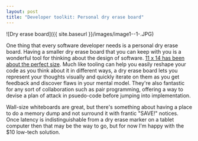 ```yaml
---
layout: post
title: "Developer toolkit: Personal dry erase board"
---
```


![Dry erase board]({{ site.baseurl }}/images/image1--1-.JPG)

One thing that every software developer needs is a personal dry erase board. Having a smaller dry erase board that you can keep with you is a wonderful tool for thinking about the design of software.<!--more--> [11 x 14 has been about the perfect size](http://amzn.com/B00D7NYF62). Much like tooling can help you easily reshape your code as you think about it in different ways, a dry erase board lets you represent your thoughts visually and quickly iterate on them as you get feedback and discover flaws in your mental model. They're also fantastic for any sort of collaboration such as pair programming, offering a way to devise a plan of attack in psuedo-code before jumping into implementation. 

Wall-size whiteboards are great, but there's something about having a place to do a memory dump and not surround it with frantic "SAVE!" notices. Once latency is indistinguishable from a dry erase marker on a tablet computer then that may be the way to go, but for now I'm happy with the $10 low-tech solution.
